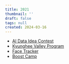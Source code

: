 ```yaml
---
title: 2021
thumbnail: ''
draft: false
tags: null
created: 2024-03-16
---
```


* [AI Data Idea Contest](AI%20Data%20Idea%20Contest.md)
* [Kyunghee Valley Program](Kyunghee%20Valley%20Program.md)
* [Face Tracker](Face%20Tracker.md)
* [Boost Camp](Boost%20Camp.md)
